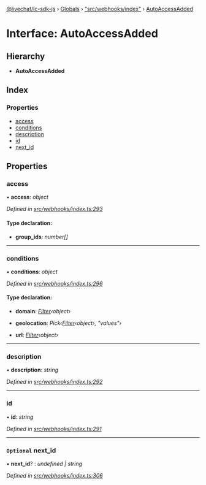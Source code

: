 [@livechat/lc-sdk-js](../README.md) › [Globals](../globals.md) › ["src/webhooks/index"](../modules/_src_webhooks_index_.md) › [AutoAccessAdded](_src_webhooks_index_.autoaccessadded.md)

# Interface: AutoAccessAdded

## Hierarchy

* **AutoAccessAdded**

## Index

### Properties

* [access](_src_webhooks_index_.autoaccessadded.md#access)
* [conditions](_src_webhooks_index_.autoaccessadded.md#conditions)
* [description](_src_webhooks_index_.autoaccessadded.md#description)
* [id](_src_webhooks_index_.autoaccessadded.md#id)
* [next_id](_src_webhooks_index_.autoaccessadded.md#optional-next_id)

## Properties

###  access

• **access**: *object*

*Defined in [src/webhooks/index.ts:293](https://github.com/livechat/lc-sdk-js/blob/aff69b2/src/webhooks/index.ts#L293)*

#### Type declaration:

* **group_ids**: *number[]*

___

###  conditions

• **conditions**: *object*

*Defined in [src/webhooks/index.ts:296](https://github.com/livechat/lc-sdk-js/blob/aff69b2/src/webhooks/index.ts#L296)*

#### Type declaration:

* **domain**: *[Filter](_src_objects_index_.filter.md)‹object›*

* **geolocation**: *Pick‹[Filter](_src_objects_index_.filter.md)‹object›, "values"›*

* **url**: *[Filter](_src_objects_index_.filter.md)‹object›*

___

###  description

• **description**: *string*

*Defined in [src/webhooks/index.ts:292](https://github.com/livechat/lc-sdk-js/blob/aff69b2/src/webhooks/index.ts#L292)*

___

###  id

• **id**: *string*

*Defined in [src/webhooks/index.ts:291](https://github.com/livechat/lc-sdk-js/blob/aff69b2/src/webhooks/index.ts#L291)*

___

### `Optional` next_id

• **next_id**? : *undefined | string*

*Defined in [src/webhooks/index.ts:306](https://github.com/livechat/lc-sdk-js/blob/aff69b2/src/webhooks/index.ts#L306)*

